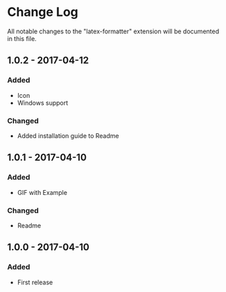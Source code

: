 # Change Log
All notable changes to the "latex-formatter" extension will be documented in this file.


## 1.0.2 - 2017-04-12
### Added
- Icon
- Windows support
### Changed
- Added installation guide to Readme

## 1.0.1 - 2017-04-10
### Added
- GIF with Example
### Changed
- Readme

## 1.0.0 - 2017-04-10
### Added
- First release
